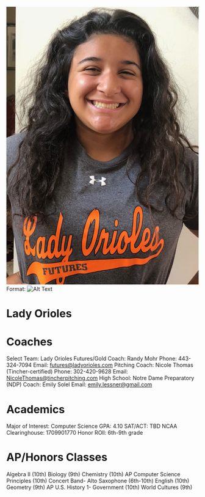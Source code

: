 ![GitHub Logo](/images/alex-andersonladyos.jpg)
Format: ![Alt Text](url)
# Lady Orioles

# Coaches
Select Team: Lady Orioles Futures/Gold
Coach: Randy Mohr
Phone: 443-324-7094
Email: futures@ladyorioles.com
Pitching Coach: Nicole Thomas (Tincher-certified)
Phone: 302-420-9628
Email: NicoleThomas@tincherpitching.com
High School: Notre Dame Preparatory (NDP)
Coach: Emily Solel
Email: emily.lessner@gmail.com

# Academics
Major of Interest: Computer Science
GPA: 4.10
SAT/ACT: TBD
NCAA Clearinghouse: 1709901770 
Honor ROll: 6th-9th grade

# AP/Honors Classes
Algebra II (10th)
Biology (9th)
Chemistry (10th)
AP Computer Science Principles (10th)
Concert Band- Alto Saxophone (6th-10th)
English (10th)
Geometry (9th)
AP U.S. History 1- Government (10th)
World Cultures (9th)

